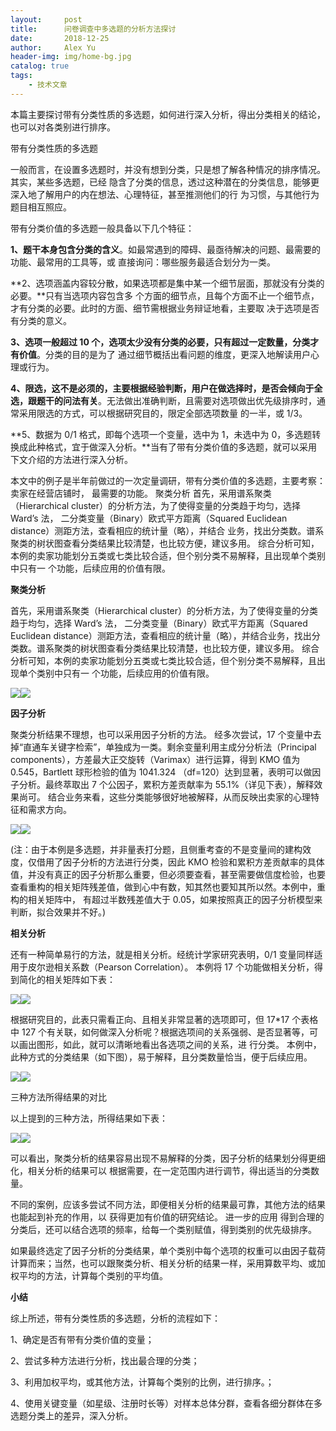 ```yaml
---
layout:     post
title:      问卷调查中多选题的分析方法探讨
date:       2018-12-25
author:     Alex Yu
header-img: img/home-bg.jpg
catalog: true
tags:
    - 技术文章
---
```

本篇主要探讨带有分类性质的多选题，如何进行深入分析，得出分类相关的结论，也可以对各类别进行排序。

带有分类性质的多选题

一般而言，在设置多选题时，并没有想到分类，只是想了解各种情况的排序情况。其实，某些多选题，已经 隐含了分类的信息，透过这种潜在的分类信息，能够更深入地了解用户的内在想法、心理特征，甚至推测他们的行 为习惯，与其他行为题目相互照应。

带有分类价值的多选题一般具备以下几个特征：

**1、题干本身包含分类的含义**。如最常遇到的障碍、最亟待解决的问题、最需要的功能、最常用的工具等，或 直接询问：哪些服务最适合划分为一类。

**2、选项涵盖内容较分散，如果选项都是集中某一个细节层面，那就没有分类的必要。**只有当选项内容包含多 个方面的细节点，且每个方面不止一个细节点，才有分类的必要。此时的方面、细节需根据业务辩证地看，主要取 决于选项是否有分类的意义。

**3、选项一般超过 10 个，选项太少没有分类的必要，只有超过一定数量，分类才有价值**。分类的目的是为了 通过细节概括出看问题的维度，更深入地解读用户心理或行为。

**4、限选，这不是必须的，主要根据经验判断，用户在做选择时，是否会倾向于全选，跟题干的问法有关**。无法做出准确判断，且需要对选项做出优先级排序时，通常采用限选的方式，可以根据研究目的，限定全部选项数量 的一半，或 1/3。

**5、数据为 0/1 格式，即每个选项一个变量，选中为 1，未选中为 0，多选题转换成此种格式，宜于做深入分析。**当有了带有分类价值的多选题，就可以采用下文介绍的方法进行深入分析。

本文中的例子是半年前做过的一次定量调研，带有分类价值的多选题，主要考察：卖家在经营店铺时， 最需要的功能。 聚类分析
 首先，采用谱系聚类（Hierarchical cluster）的分析方法，为了使得变量的分类趋于均匀，选择 Ward’s 法，
 二分类变量（Binary）欧式平方距离（Squared Euclidean distance）测距方法，查看相应的统计量（略），并结合
 业务，找出分类数。谱系聚类的树状图查看分类结果比较清楚，也比较方便，建议多用。
 综合分析可知，本例的卖家功能划分五类或七类比较合适，但个别分类不易解释，且出现单个类别中只有一 个功能，后续应用的价值有限。
 
 **聚类分析**

首先，采用谱系聚类（Hierarchical cluster）的分析方法，为了使得变量的分类趋于均匀，选择 Ward’s 法， 二分类变量（Binary）欧式平方距离（Squared Euclidean distance）测距方法，查看相应的统计量（略），并结合业务，找出分类数。谱系聚类的树状图查看分类结果比较清楚，也比较方便，建议多用。
 综合分析可知，本例的卖家功能划分五类或七类比较合适，但个别分类不易解释，且出现单个类别中只有一 个功能，后续应用的价值有限。

![](https://pic4.zhimg.com/80/v2-2631bd19dae35c0a30d6c6981a76965f_hd.jpg)![](https://pic4.zhimg.com/80/v2-2631bd19dae35c0a30d6c6981a76965f_hd.jpg)

**因子分析**

聚类分析结果不理想，也可以采用因子分析的方法。
 经多次尝试，17 个变量中去掉“直通车关键字检索”，单独成为一类。剩余变量利用主成分分析法（Principal components），方差最大正交旋转（Varimax）进行运算，得到 KMO 值为 0.545，Bartlett 球形检验的值为 1041.324 （df=120）达到显著，表明可以做因子分析。最终萃取出 7 个公因子，累积方差贡献率为 55.1%（详见下表），解释效果尚可。 结合业务来看，这些分类能够很好地被解释，从而反映出卖家的心理特征和需求方向。

![](https://pic1.zhimg.com/80/v2-5750869cc3c8a6ac037ea6f14c2831ac_hd.jpg)![](https://pic1.zhimg.com/80/v2-5750869cc3c8a6ac037ea6f14c2831ac_hd.jpg)

(注：由于本例是多选题，并非量表打分题，且侧重考查的不是变量间的建构效度，仅借用了因子分析的方法进行分类，因此 KMO 检验和累积方差贡献率的具体值，并没有真正的因子分析那么重要，但必须要查看，甚至需要做信度检验，也要查看重构的相关矩阵残差值，做到心中有数，知其然也要知其所以然。本例中，重构的相关矩阵中， 有超过半数残差值大于 0.05，如果按照真正的因子分析模型来判断，拟合效果并不好。)

**相关分析**

还有一种简单易行的方法，就是相关分析。经统计学家研究表明，0/1 变量同样适用于皮尔逊相关系数（Pearson Correlation）。 本例将 17 个功能做相关分析，得到简化的相关矩阵如下表：

![](https://pic3.zhimg.com/80/v2-3613c148f1d19fb3941930cadae21736_hd.jpg)![](https://pic3.zhimg.com/80/v2-3613c148f1d19fb3941930cadae21736_hd.jpg)

根据研究目的，此表只需看正向、且相关非常显著的选项即可，但 17*17 个表格中 127 个有关联，如何做深入分析呢？根据选项间的关系强弱、是否显著等，可以画出图形，如此，就可以清晰地看出各选项之间的关系，进 行分类。
 本例中，此种方式的分类结果（如下图），易于解释，且分类数量恰当，便于后续应用。

![](https://pic2.zhimg.com/80/v2-9f8785fd7a60f2f4dbb0c8acfab6a315_hd.jpg)![](https://pic2.zhimg.com/80/v2-9f8785fd7a60f2f4dbb0c8acfab6a315_hd.jpg)

三种方法所得结果的对比

以上提到的三种方法，所得结果如下表：

![](https://pic2.zhimg.com/80/v2-11988a4f264e36a58f9c95e980826f0d_hd.jpg)![](https://pic2.zhimg.com/80/v2-11988a4f264e36a58f9c95e980826f0d_hd.jpg)

可以看出，聚类分析的结果容易出现不易解释的分类，因子分析的结果划分得更细化，相关分析的结果可以 根据需要，在一定范围内进行调节，得出适当的分类数量。

不同的案例，应该多尝试不同方法，即便相关分析的结果最可靠，其他方法的结果也能起到补充的作用，以 获得更加有价值的研究结论。 进一步的应用 得到合理的分类后，还可以结合选项的频率，给每一个类别赋值，得到类别的优先级排序。

如果最终选定了因子分析的分类结果，单个类别中每个选项的权重可以由因子载荷计算而来；当然，也可以跟聚类分析、相关分析的结果一样，采用算数平均、或加权平均的方法，计算每个类别的平均值。

**小结**

综上所述，带有分类性质的多选题，分析的流程如下：

 1、确定是否有带有分类价值的变量；

2、尝试多种方法进行分析，找出最合理的分类；

3、利用加权平均，或其他方法，计算每个类别的比例，进行排序。；

4、使用关键变量（如星级、注册时长等）对样本总体分群，查看各细分群体在多选题分类上的差异，深入分析。
